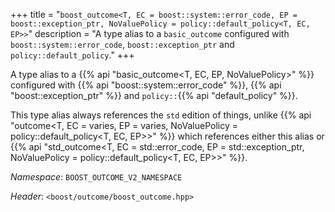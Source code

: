 +++
title = "`boost_outcome<T, EC = boost::system::error_code, EP = boost::exception_ptr, NoValuePolicy = policy::default_policy<T, EC, EP>>`"
description = "A type alias to a `basic_outcome` configured with `boost::system::error_code`, `boost::exception_ptr` and `policy::default_policy`."
+++

A type alias to a {{% api "basic_outcome<T, EC, EP, NoValuePolicy>" %}} configured with {{% api "boost::system::error_code" %}}, {{% api "boost::exception_ptr" %}} and `policy::`{{% api "default_policy" %}}.

This type alias always references the `std` edition of things, unlike {{% api "outcome<T, EC = varies, EP = varies, NoValuePolicy = policy::default_policy<T, EC, EP>>" %}} which references either this alias or {{% api "std_outcome<T, EC = std::error_code, EP = std::exception_ptr, NoValuePolicy = policy::default_policy<T, EC, EP>>" %}}.

*Namespace*: `BOOST_OUTCOME_V2_NAMESPACE`

*Header*: `<boost/outcome/boost_outcome.hpp>`
